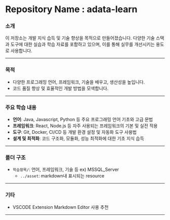 # Repository Name : adata-learn

### 소개
이 저장소는 개발 지식 습득 및 기술 향상을 목적으로 만들어졌습니다. 다양한 기술 스택과 도구에 대한 실습과 학습 자료를 포함하고 있으며, 이를 통해 실무를 개선시키는 용도로 사용합니다.

---

### 목적
- 다양한 프로그래밍 언어, 프레임워크, 기술을 배우고, 생산성을 높입니다.
- 코드 품질 향상 및 효율적인 개발 방법을 모색합니다.

---

### 주요 학습 내용
- **언어**: Java, Javascript, Python 등 주요 프로그래밍 언어 기초와 고급 문법
- **프레임워크**: React, Node.js 등 자주 사용되는 프레임워크의 기본 및 실전 적용
- **도구**: Git, Docker, CI/CD 등 개발 환경 설정 및 자동화 도구 사용법
- **설계 및 최적화**: 코드 구조화, 모듈화, 성능 최적화에 대한 기초 지식 습득

---

### 폴더 구조
- `학습항목/`: 언어, 프레임워크, 기술 등 ex) MSSQL_Server
    - `../asset`: markdown내 표시되는 resource

---

### 기타
- VSCODE Extension Markdown Editor 사용 추천

---